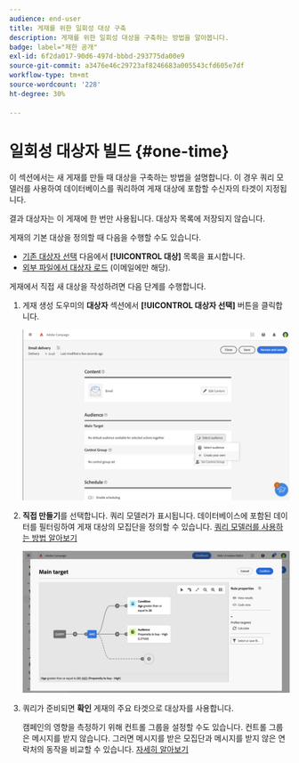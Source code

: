 ```yaml
---
audience: end-user
title: 게재를 위한 일회성 대상 구축
description: 게재를 위한 일회성 대상을 구축하는 방법을 알아봅니다.
badge: label="제한 공개"
exl-id: 6f2da017-90d6-497d-bbbd-293775da00e9
source-git-commit: a3476e46c29723af8246683a005543cfd605e7df
workflow-type: tm+mt
source-wordcount: '228'
ht-degree: 30%

---
```


# 일회성 대상자 빌드 {#one-time}

이 섹션에서는 새 게재를 만들 때 대상을 구축하는 방법을 설명합니다. 이 경우 쿼리 모델러를 사용하여 데이터베이스를 쿼리하여 게재 대상에 포함할 수신자의 타겟이 지정됩니다.

결과 대상자는 이 게재에 한 번만 사용됩니다. 대상자 목록에 저장되지 않습니다.

게재의 기본 대상을 정의할 때 다음을 수행할 수도 있습니다.

* [기존 대상자 선택](add-audience.md) 다음에서 **[!UICONTROL 대상]** 목록을 표시합니다.
* [외부 파일에서 대상자 로드](file-audience.md) (이메일에만 해당).

게재에서 직접 새 대상을 작성하려면 다음 단계를 수행합니다.

1. 게재 생성 도우미의 **대상자** 섹션에서 **[!UICONTROL 대상자 선택]** 버튼을 클릭합니다.

   ![](assets/segment-builder0.png)

1. **직접 만들기**&#x200B;를 선택합니다. 쿼리 모델러가 표시됩니다. 데이터베이스에 포함된 데이터를 필터링하여 게재 대상의 모집단을 정의할 수 있습니다. [쿼리 모델러를 사용하는 방법 알아보기](../query/query-modeler-overview.md)

   ![](assets/query-modeler.png)

1. 쿼리가 준비되면 **확인** 게재의 주요 타겟으로 대상자를 사용합니다.

   캠페인의 영향을 측정하기 위해 컨트롤 그룹을 설정할 수도 있습니다. 컨트롤 그룹은 메시지를 받지 않습니다. 그러면 메시지를 받은 모집단과 메시지를 받지 않은 연락처의 동작을 비교할 수 있습니다. [자세히 알아보기](control-group.md)
